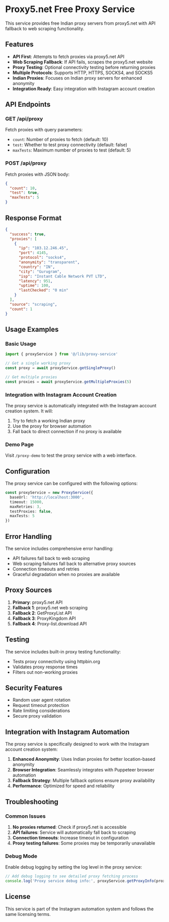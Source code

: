 # Proxy5.net Free Proxy Service

This service provides free Indian proxy servers from proxy5.net with API fallback to web scraping functionality.

## Features

- **API First**: Attempts to fetch proxies via proxy5.net API
- **Web Scraping Fallback**: If API fails, scrapes the proxy5.net website
- **Proxy Testing**: Optional connectivity testing before returning proxies
- **Multiple Protocols**: Supports HTTP, HTTPS, SOCKS4, and SOCKS5
- **Indian Proxies**: Focuses on Indian proxy servers for enhanced anonymity
- **Integration Ready**: Easy integration with Instagram account creation

## API Endpoints

### GET /api/proxy
Fetch proxies with query parameters:
- `count`: Number of proxies to fetch (default: 10)
- `test`: Whether to test proxy connectivity (default: false)
- `maxTests`: Maximum number of proxies to test (default: 5)

### POST /api/proxy
Fetch proxies with JSON body:
```json
{
  "count": 10,
  "test": true,
  "maxTests": 5
}
```

## Response Format

```json
{
  "success": true,
  "proxies": [
    {
      "ip": "103.12.246.45",
      "port": 4145,
      "protocol": "socks4",
      "anonymity": "transparent",
      "country": "IN",
      "city": "Gurugram",
      "isp": "Instant Cable Network PVT LTD",
      "latency": 951,
      "uptime": 100,
      "lastChecked": "0 min"
    }
  ],
  "source": "scraping",
  "count": 1
}
```

## Usage Examples

### Basic Usage
```typescript
import { proxyService } from '@/lib/proxy-service'

// Get a single working proxy
const proxy = await proxyService.getSingleProxy()

// Get multiple proxies
const proxies = await proxyService.getMultipleProxies(5)
```

### Integration with Instagram Account Creation
The proxy service is automatically integrated with the Instagram account creation system. It will:

1. Try to fetch a working Indian proxy
2. Use the proxy for browser automation
3. Fall back to direct connection if no proxy is available

### Demo Page
Visit `/proxy-demo` to test the proxy service with a web interface.

## Configuration

The proxy service can be configured with the following options:

```typescript
const proxyService = new ProxyService({
  baseUrl: 'http://localhost:3000',
  timeout: 15000,
  maxRetries: 3,
  testProxies: false,
  maxTests: 5
})
```

## Error Handling

The service includes comprehensive error handling:
- API failures fall back to web scraping
- Web scraping failures fall back to alternative proxy sources
- Connection timeouts and retries
- Graceful degradation when no proxies are available

## Proxy Sources

1. **Primary**: proxy5.net API
2. **Fallback 1**: proxy5.net web scraping
3. **Fallback 2**: GetProxyList API
4. **Fallback 3**: ProxyKingdom API
5. **Fallback 4**: Proxy-list.download API

## Testing

The service includes built-in proxy testing functionality:
- Tests proxy connectivity using httpbin.org
- Validates proxy response times
- Filters out non-working proxies

## Security Features

- Random user agent rotation
- Request timeout protection
- Rate limiting considerations
- Secure proxy validation

## Integration with Instagram Automation

The proxy service is specifically designed to work with the Instagram account creation system:

1. **Enhanced Anonymity**: Uses Indian proxies for better location-based anonymity
2. **Browser Integration**: Seamlessly integrates with Puppeteer browser automation
3. **Fallback Strategy**: Multiple fallback options ensure proxy availability
4. **Performance**: Optimized for speed and reliability

## Troubleshooting

### Common Issues

1. **No proxies returned**: Check if proxy5.net is accessible
2. **API failures**: Service will automatically fall back to scraping
3. **Connection timeouts**: Increase timeout in configuration
4. **Proxy testing failures**: Some proxies may be temporarily unavailable

### Debug Mode

Enable debug logging by setting the log level in the proxy service:

```typescript
// Add debug logging to see detailed proxy fetching process
console.log('Proxy service debug info:', proxyService.getProxyInfo(proxy))
```

## License

This service is part of the Instagram automation system and follows the same licensing terms.